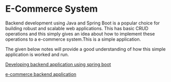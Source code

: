 # E-Commerce System

Backend development using Java and Spring Boot is a popular choice for building robust and scalable web applications. 
This has basic CRUD operations and this simply gives an idea about how to implement these operations to a e-commerce system.This is a simple application.

The given below notes will provide a good understanding of how this simple application is worked and run.

[Developing backend application using spring boot](https://drive.google.com/drive/folders/1xrzRsQiKsrHPbAiVhJ01bG6gARbsG8GQ)

[e-commerce backend application](https://drive.google.com/drive/folders/1xrzRsQiKsrHPbAiVhJ01bG6gARbsG8GQ)
